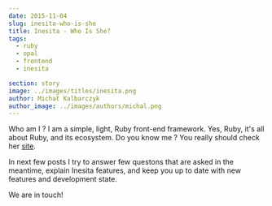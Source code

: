 ```yaml
---
date: 2015-11-04
slug: inesita-who-is-she
title: Inesita - Who Is She?
tags:
  - ruby
  - opal
  - frontend
  - inesita

section: story
image: ../images/titles/inesita.png
author: Michał Kalbarczyk
author_image: ../images/authors/michal.png
---
```


Who am I ? I am a simple, light, Ruby front-end framework. Yes, Ruby, it's all about Ruby, and its ecosystem.
Do you know me ? You really should check her [site](http://inesita-rb.github.io/).

In next few posts I try to answer few questons that are asked in the meantime, explain Inesita features, and keep you up to date with new features and development state.

We are in touch!
